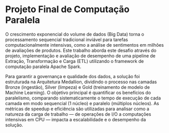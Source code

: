 # Projeto Final de Computação Paralela

O crescimento exponencial do volume de dados (Big Data) torna o processamento sequencial tradicional inviável para tarefas computacionalmente intensivas, como a análise de sentimentos em milhões de avaliações de produtos. Este trabalho aborda este desafio através do projeto, implementação e avaliação de desempenho de uma pipeline de Extração, Transformação e Carga (ETL) utilizando o framework de computação paralela Apache Spark.

Para garantir a governança e qualidade dos dados, a solução foi estruturada na Arquitetura Medallion, dividindo o processo nas camadas Bronze (ingestão), Silver (limpeza) e Gold (treinamento de modelo de Machine Learning). O objetivo principal é quantificar os benefícios do paralelismo, comparando sistematicamente o tempo de execução de cada camada em modo sequencial (1 núcleo) e paralelo (múltiplos núcleos). As métricas de speedup e eficiência são utilizadas para analisar como a natureza da carga de trabalho — de operações de I/O a computações intensivas em CPU — impacta a escalabilidade e o desempenho da solução.
